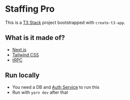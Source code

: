# Staffing Pro

This is a [T3 Stack](https://create.t3.gg/) project bootstrapped with `create-t3-app`.

## What is it made of?

- [Next.js](https://nextjs.org)
- [Tailwind CSS](https://tailwindcss.com)
- [tRPC](https://trpc.io)

## Run locally

- You need a DB and [Auth Service](https://github.com/rocky-jaiswal/auth-service) to run this
- Run with `yarn dev` after that


